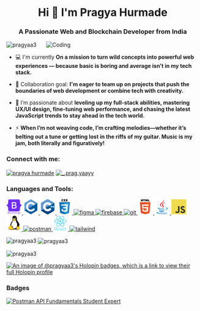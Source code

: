 <h1 align="center">Hi 👋 I'm Pragya Hurmade</h1>
<h3 align="center">A Passionate Web and Blockchain Developer from India</h3>
<img align="right" alt="Coding" width="400" src="https://user-images.githubusercontent.com/74038190/221352975-94759904-aa4c-4032-a8ab-b546efb9c478.gif">

<p align="left"> <img src="https://komarev.com/ghpvc/?username=pragyaa3&label=Profile%20views&color=0e75b6&style=flat" alt="pragyaa3" /> </p>

- 💻 I'm currently **On a mission to turn wild concepts into powerful web experiences — because basic is boring and average isn’t in my tech stack.**

- 👯 Collaboration goal: **I'm eager to team up on projects that push the boundaries of web development or combine tech with creativity.**

- 🤝 I’m passionate about **leveling up my full-stack abilities, mastering UX/UI design, fine-tuning web performance, and chasing the latest JavaScript trends to stay ahead in the tech world.**

- ⚡ **When I’m not weaving code, I’m crafting melodies—whether it’s belting out a tune or getting lost in the riffs of my guitar. Music is my jam, both literally and figuratively!**

<h3 align="left">Connect with me:</h3>
<p align="left">
<a href="https://www.linkedin.com/in/pragya-hurmade-92b028255/" target="blank"><img align="center" src="https://raw.githubusercontent.com/rahuldkjain/github-profile-readme-generator/master/src/images/icons/Social/linked-in-alt.svg" alt="pragya hurmade" height="30" width="40" /></a>
<a href="https://www.instagram.com/_.prag.yaayy/ target="blank"><img align="center" src="https://raw.githubusercontent.com/rahuldkjain/github-profile-readme-generator/master/src/images/icons/Social/instagram.svg" alt="_.prag.yaayy" height="30" width="40" /></a>
</p>

<h3 align="left">Languages and Tools:</h3>
<p align="left"> <a href="https://getbootstrap.com" target="_blank" rel="noreferrer"> <img src="https://raw.githubusercontent.com/devicons/devicon/master/icons/bootstrap/bootstrap-plain-wordmark.svg" alt="bootstrap" width="40" height="40"/> </a> <a href="https://www.cprogramming.com/" target="_blank" rel="noreferrer"> <img src="https://raw.githubusercontent.com/devicons/devicon/master/icons/c/c-original.svg" alt="c" width="40" height="40"/> </a> <a href="https://www.w3schools.com/cpp/" target="_blank" rel="noreferrer"> <img src="https://raw.githubusercontent.com/devicons/devicon/master/icons/cplusplus/cplusplus-original.svg" alt="cplusplus" width="40" height="40"/> </a> <a href="https://www.w3schools.com/css/" target="_blank" rel="noreferrer"> <img src="https://raw.githubusercontent.com/devicons/devicon/master/icons/css3/css3-original-wordmark.svg" alt="css3" width="40" height="40"/> </a> <a href="https://www.figma.com/" target="_blank" rel="noreferrer"> <img src="https://www.vectorlogo.zone/logos/figma/figma-icon.svg" alt="figma" width="40" height="40"/> </a> <a href="https://firebase.google.com/" target="_blank" rel="noreferrer"> <img src="https://www.vectorlogo.zone/logos/firebase/firebase-icon.svg" alt="firebase" width="40" height="40"/> </a> <a href="https://git-scm.com/" target="_blank" rel="noreferrer"> <img src="https://www.vectorlogo.zone/logos/git-scm/git-scm-icon.svg" alt="git" width="40" height="40"/> </a> <a href="https://www.w3.org/html/" target="_blank" rel="noreferrer"> <img src="https://raw.githubusercontent.com/devicons/devicon/master/icons/html5/html5-original-wordmark.svg" alt="html5" width="40" height="40"/> </a> <a href="https://www.java.com" target="_blank" rel="noreferrer"> <img src="https://raw.githubusercontent.com/devicons/devicon/master/icons/java/java-original.svg" alt="java" width="40" height="40"/> </a> <a href="https://developer.mozilla.org/en-US/docs/Web/JavaScript" target="_blank" rel="noreferrer"> <img src="https://raw.githubusercontent.com/devicons/devicon/master/icons/javascript/javascript-original.svg" alt="javascript" width="40" height="40"/> </a> <a href="https://www.linux.org/" target="_blank" rel="noreferrer"> <img src="https://raw.githubusercontent.com/devicons/devicon/master/icons/linux/linux-original.svg" alt="linux" width="40" height="40"/> </a> <a href="https://postman.com" target="_blank" rel="noreferrer"> <img src="https://www.vectorlogo.zone/logos/getpostman/getpostman-icon.svg" alt="postman" width="40" height="40"/> </a> <a href="https://reactjs.org/" target="_blank" rel="noreferrer"> <img src="https://raw.githubusercontent.com/devicons/devicon/master/icons/react/react-original-wordmark.svg" alt="react" width="40" height="40"/> </a> <a href="https://tailwindcss.com/" target="_blank" rel="noreferrer"> <img src="https://www.vectorlogo.zone/logos/tailwindcss/tailwindcss-icon.svg" alt="tailwind" width="40" height="40"/> </a> </p>

<p><img align="left" src="https://github-readme-stats.vercel.app/api/top-langs?username=pragyaa3&show_icons=true&locale=en&layout=compact" alt="pragyaa3" /></p>

<p>&nbsp;<img align="center" src="https://github-readme-stats.vercel.app/api?username=pragyaa3&show_icons=true&locale=en" alt="pragyaa3" /></p>

<p><img align="center" src="https://github-readme-streak-stats.herokuapp.com/?user=pragyaa3&" alt="pragyaa3" /></p>


[![An image of @pragyaa3's Holopin badges, which is a link to view their full Holopin profile](https://holopin.me/pragyaa3)](https://holopin.io/@pragyaa3)

### Badges
<a href="https://badgr.com/public/assertions/Rg55T3GQSXqYipRKJnq16A?identity__email=pragyahurmade222">
    <img src="https://badgr.com/public/assertions/Rg55T3GQSXqYipRKJnq16A/image" alt="Postman API Fundamentals Student Expert" width="100" height="100" />
</a>
